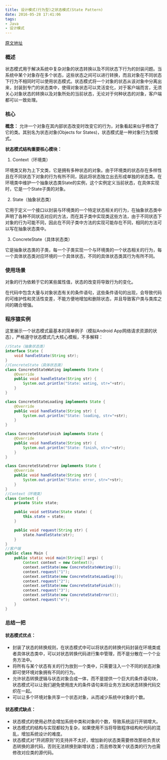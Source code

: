 ```yaml
---
title: 设计模式(行为型)之状态模式(State Pattern)
date: 2016-05-28 17:41:06
tags:
- Java
- 设计模式
---
```


[原文地址](http://blog.csdn.net/yanbober)

### 概述

状态模式用于解决系统中复杂对象的状态转换以及不同状态下行为的封装问题。当系统中某个对象存在多个状态，这些状态之间可以进行转换，而且对象在不同状态下行为不相同时可以使用状态模式。状态模式将一个对象的状态从该对象中分离出来，封装到专门的状态类中，使得对象状态可以灵活变化，对于客户端而言，无须关心对象状态的转换以及对象所处的当前状态，无论对于何种状态的对象，客户端都可以一致处理。

<!--more-->

### 核心

**概念：** 允许一个对象在其内部状态改变时改变它的行为，对象看起来似乎修改了它的类。其别名为状态对象(Objects for States)，状态模式是一种对象行为型模式。

**状态模式结构重要核心模块：**

1. Context（环境类）

  环境类又称为上下文类，它是拥有多种状态的对象。由于环境类的状态存在多样性且在不同状态下对象的行为有所不同，因此将状态独立出去形成单独的状态类。在环境类中维护一个抽象状态类State的实例，这个实例定义当前状态，在具体实现时，它是一个State子类的对象。

2. State（抽象状态类）

  它用于定义一个接口以封装与环境类的一个特定状态相关的行为，在抽象状态类中声明了各种不同状态对应的方法，而在其子类中实现类这些方法，由于不同状态下对象的行为可能不同，因此在不同子类中方法的实现可能存在不同，相同的方法可以写在抽象状态类中。

3. ConcreteState（具体状态类）

  它是抽象状态类的子类，每一个子类实现一个与环境类的一个状态相关的行为，每一个具体状态类对应环境的一个具体状态，不同的具体状态类其行为有所不同。

### 使用场景

对象的行为依赖于它的某些属性值，状态的改变将导致行为的变化。

在代码中包含大量与对象状态有关的条件语句，这些条件语句的出现，会导致代码的可维护性和灵活性变差，不能方便地增加和删除状态，并且导致客户类与类库之间的耦合增强。

### 程序猿实例

这里展示一个状态模式最基本的简单例子（模拟Android App网络请求资源的状态），严格遵守状态模式几大核心模板，不多解释：

```Java
//State（抽象状态类）
interface State {
    void handleState(String str);
}
//ConcreteState（具体状态类）
class ConcreteStateWating implements State {
    @Override
    public void handleState(String str) {
        System.out.println("State: wating, str="+str);
    }
}

class ConcreteStateLoading implements State {
    @Override
    public void handleState(String str) {
        System.out.println("State: loading, str="+str);
    }
}

class ConcreteStateFinish implements State {
    @Override
    public void handleState(String str) {
        System.out.println("State: finish, str="+str);
    }
}

class ConcreteStateError implements State {
    @Override
    public void handleState(String str) {
        System.out.println("State: error, str="+str);
    }
}
//Context（环境类）
class Context {
    private State state;

    public void setState(State state) {
        this.state = state;
    }

    public void request(String str) {
        state.handleState(str);
    }
}
//客户端
public class Main {
    public static void main(String[] args) {
        Context context = new Context();
        context.setState(new ConcreteStateWating());
        context.request("1");
        context.setState(new ConcreteStateLoading());
        context.request("2");
        context.setState(new ConcreteStateFinish());
        context.request("3");
        context.setState(new ConcreteStateError());
        context.request("e");
    }
}
```

### 总结一把

#### 状态模式优点：

- 封装了状态的转换规则，在状态模式中可以将状态的转换代码封装在环境类或者具体状态类中，可以对状态转换代码进行集中管理，而不是分散在一个个业务方法中。
- 将所有与某个状态有关的行为放到一个类中，只需要注入一个不同的状态对象即可使环境对象拥有不同的行为。
- 允许状态转换逻辑与状态对象合成一体，而不是提供一个巨大的条件语句块，状态模式可以让我们避免使用庞大的条件语句来将业务方法和状态转换代码交织在一起。
- 可以让多个环境对象共享一个状态对象，从而减少系统中对象的个数。

#### 状态模式缺点：

- 状态模式的使用必然会增加系统中类和对象的个数，导致系统运行开销增大。
- 状态模式的结构与实现都较为复杂，如果使用不当将导致程序结构和代码的混乱，增加系统设计的难度。
- 状态模式对“开闭原则”的支持并不太好，增加新的状态类需要修改那些负责状态转换的源代码，否则无法转换到新增状态；而且修改某个状态类的行为也需修改对应类的源代码。
